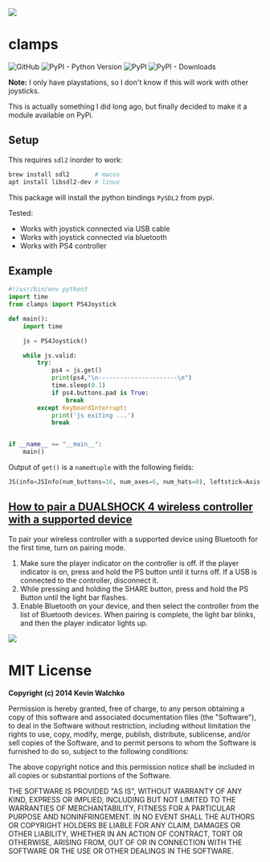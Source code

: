 ![](clamps.png)

# clamps

![GitHub](https://img.shields.io/github/license/MomsFriendlyRobotCompany/clamps)
![PyPI - Python Version](https://img.shields.io/pypi/pyversions/clamps)
![PyPI](https://img.shields.io/pypi/v/clamps)
![PyPI - Downloads](https://img.shields.io/pypi/dm/clamps?color=aqua)

**Note:** I only have playstations, so I don't know if this will work with
other joysticks.

This is actually something I did long ago, but finally decided to make
it a module available on PyPi.

## Setup

This requires `sdl2` inorder to work:

```bash
brew install sdl2       # macos
apt install libsdl2-dev # linux
```

This package will install the python bindings `PySDL2` from pypi.

Tested:

- Works with joystick connected via USB cable
- Works with joystick connected via bluetooth
- Works with PS4 controller

## Example

```python
#!/usr/bin/env python3
import time
from clamps import PS4Joystick

def main():
    import time

    js = PS4Joystick()

    while js.valid:
        try:
            ps4 = js.get()
            print(ps4,"\n----------------------\n")
            time.sleep(0.1)
            if ps4.buttons.pad is True:
                break
        except KeyboardInterrupt:
            print('js exiting ...')
            break


if __name__ == "__main__":
    main()
```

Output of `get()` is a `namedtuple` with the following fields:

```python
JS(info=JSInfo(num_buttons=16, num_axes=6, num_hats=0), leftstick=Axis(x=-0.003936767578125, y=0.011749267578125), rightstick=Axis(x=-0.01177978515625, y=-0.050994873046875), triggers=Axis(x=0.0, y=0.0), buttons=PS4Buttons(x=False, circle=False, square=False, triangle=False, share=False, ps=False, options=False, L3=False, R3=False, L1=False, R1=False, dp_up=False, dp_down=False, dp_left=False, dp_right=False, pad=True))
```

## [How to pair a DUALSHOCK 4 wireless controller with a supported device][ref]

To pair your wireless controller with a supported device using Bluetooth for the first time, turn on pairing mode.

1. Make sure the player indicator on the controller is off.
If the player indicator is on, press and hold the PS button until it turns off. If a USB is connected to the controller, disconnect it.
1. While pressing and holding the SHARE button, press and hold the PS Button until the light bar flashes.
1. Enable Bluetooth on your device, and then select the controller from the list of Bluetooth devices. When pairing is complete, the light bar blinks, and then the player indicator lights up.

![](js.webp)

[ref]: https://www.playstation.com/en-us/support/hardware/ps4-pair-dualshock-4-wireless-with-pc-or-mac/



# MIT License

**Copyright (c) 2014 Kevin Walchko**

Permission is hereby granted, free of charge, to any person obtaining a copy of this software and associated documentation files (the "Software"), to deal in the Software without restriction, including without limitation the rights to use, copy, modify, merge, publish, distribute, sublicense, and/or sell copies of the Software, and to permit persons to whom the Software is furnished to do so, subject to the following conditions:

The above copyright notice and this permission notice shall be included in all copies or substantial portions of the Software.

THE SOFTWARE IS PROVIDED "AS IS", WITHOUT WARRANTY OF ANY KIND, EXPRESS OR IMPLIED, INCLUDING BUT NOT LIMITED TO THE WARRANTIES OF MERCHANTABILITY, FITNESS FOR A PARTICULAR PURPOSE AND NONINFRINGEMENT. IN NO EVENT SHALL THE AUTHORS OR COPYRIGHT HOLDERS BE LIABLE FOR ANY CLAIM, DAMAGES OR OTHER LIABILITY, WHETHER IN AN ACTION OF CONTRACT, TORT OR OTHERWISE, ARISING FROM, OUT OF OR IN CONNECTION WITH THE SOFTWARE OR THE USE OR OTHER DEALINGS IN THE SOFTWARE.